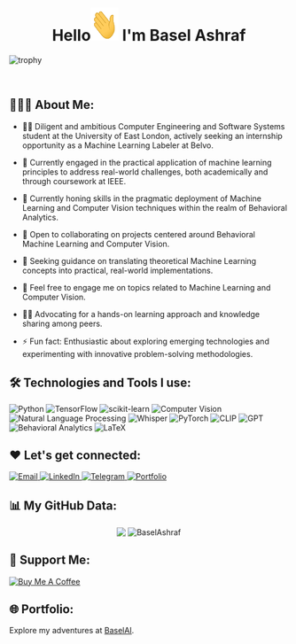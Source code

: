 <h1 align="center">Hello<img src="https://raw.githubusercontent.com/ABSphreak/ABSphreak/master/gifs/Hi.gif" width="50px" height="60px"> I'm Basel Ashraf</h1>

![trophy](https://github-profile-trophy.vercel.app/?username=BaselAshraf81&theme=darkhub&no-bg=true&no-frame=true)


<br/>

## 👨🏻‍💻 About Me:

- 🙋‍♂️ Diligent and ambitious Computer Engineering and Software Systems student at the University of East London, actively seeking an internship opportunity as a Machine Learning Labeler at Belvo.

- 🔭 Currently engaged in the practical application of machine learning principles to address real-world challenges, both academically and through coursework at IEEE.

- 🌱 Currently honing skills in the pragmatic deployment of Machine Learning and Computer Vision techniques within the realm of Behavioral Analytics.

- 👯 Open to collaborating on projects centered around Behavioral Machine Learning and Computer Vision.

- 🤔 Seeking guidance on translating theoretical Machine Learning concepts into practical, real-world implementations.

- 💬 Feel free to engage me on topics related to Machine Learning and Computer Vision.

- 👨‍💻 Advocating for a hands-on learning approach and knowledge sharing among peers.

- ⚡ Fun fact: Enthusiastic about exploring emerging technologies and experimenting with innovative problem-solving methodologies.

## 🛠️ Technologies and Tools I use:

<p>
<img alt="Python" src="https://img.shields.io/badge/Python-14354C?style=for-the-badge&logo=python&logoColor=white" height="25px"/>
<img alt="TensorFlow" src="https://img.shields.io/badge/TensorFlow-FF6F00?style=for-the-badge&logo=TensorFlow&logoColor=white" height="25px"/>
<img alt="scikit-learn" src="https://img.shields.io/badge/scikit_learn-F7931E?style=for-the-badge&logo=scikit-learn&logoColor=white" height="25px"/>
<img alt="Computer Vision" src="https://img.shields.io/badge/Computer_Vision-8a3ab9?style=for-the-badge&logoColor=white" height="25px"/>
<img alt="Natural Language Processing" src="https://img.shields.io/badge/Natural_Language_Processing-3A5FCD?style=for-the-badge&logoColor=white" height="25px"/>
<img alt="Whisper" src="https://img.shields.io/badge/Whisper-5E8B7E?style=for-the-badge&logoColor=white" height="25px"/>
<img alt="PyTorch" src="https://img.shields.io/badge/PyTorch-EE4C2C?style=for-the-badge&logo=PyTorch&logoColor=white" height="25px"/>
<img alt="CLIP" src="https://img.shields.io/badge/CLIP-8E44AD?style=for-the-badge&logoColor=white" height="25px"/>
<img alt="GPT" src="https://img.shields.io/badge/GPT-7441A5?style=for-the-badge&logoColor=white" height="25px"/>
<img alt="Behavioral Analytics" src="https://img.shields.io/badge/Behavioral_Analytics-FF5733?style=for-the-badge&logoColor=white" height="25px"/>
<img alt="LaTeX" src="https://img.shields.io/badge/LaTeX-008080?style=for-the-badge&logo=LaTeX&logoColor=white" height="25px"/>
</p>


## ❤️ Let's get connected:

<p>
  <a href="mailto:u2679054@uel.ac.uk" target="_blank">
    <img alt="Email" src="https://img.shields.io/badge/Email-D14836?style=for-the-badge&logo=gmail&logoColor=white" height="30px" />
  </a>
  <a href="https://www.linkedin.com/in/basel-askar/" target="_blank">
    <img alt="LinkedIn" src="https://img.shields.io/badge/linkedin-%230077B5.svg?&style=for-the-badge&logo=linkedin&logoColor=white"  height="30px"/>
  </a>
  <a href="https://t.me/qwerty123082" target="_blank">
    <img alt="Telegram" src="https://img.shields.io/badge/Telegram-2CA5E0?style=for-the-badge&logo=telegram&logoColor=white"  height="30px"/>
  </a>
  <a href="https://baselai.vercel.app/" target="_blank">
    <img alt="Portfolio" src="https://img.shields.io/badge/Portfolio-405DE6?style=for-the-badge&logo=appveyor&logoColor=white"  height="30px"/>
  </a>
</p>



## 📊 My GitHub Data:

<div align="center">
  <img align="center" src="https://github-readme-stats.anuraghazra1.vercel.app/api?username=BaselAshraf81&show_icons=true" />
  <img align="center" src="https://github-readme-streak-stats.herokuapp.com/?user=BaselAshraf81&" alt="BaselAshraf" />
</div>

## 🤝 Support Me:

<a href="https://www.buymeacoffee.com/el7awy" target="_blank"><img src="https://cdn.buymeacoffee.com/buttons/v2/default-violet.png" alt="Buy Me A Coffee" height="60px" width="200px"></a>

## 🌐 Portfolio:
Explore my adventures at [BaselAI](https://baselai.vercel.app/).
